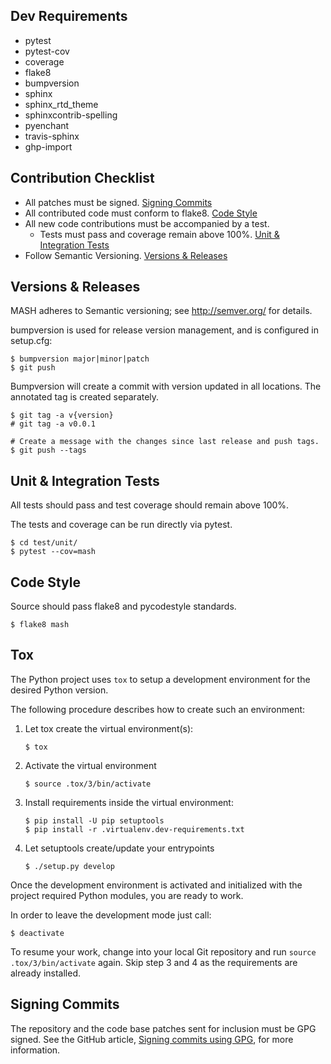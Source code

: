 ## Dev Requirements

- pytest
- pytest-cov
- coverage
- flake8
- bumpversion
- sphinx
- sphinx_rtd_theme
- sphinxcontrib-spelling
- pyenchant
- travis-sphinx
- ghp-import

## Contribution Checklist

- All patches must be signed. [Signing Commits](#signing-commits)
- All contributed code must conform to flake8. [Code Style](#code-style)
- All new code contributions must be accompanied by a test.
    - Tests must pass and coverage remain above 100%. [Unit & Integration Tests](#unit-&-integration-tests)
- Follow Semantic Versioning. [Versions & Releases](#versions-&-releases)


## Versions & Releases

MASH adheres to Semantic versioning; see http://semver.org/ for details.

bumpversion is used for release version management, and is configured in
setup.cfg:

```
$ bumpversion major|minor|patch
$ git push
```

Bumpversion will create a commit with version updated in all locations.
The annotated tag is created separately.

```
$ git tag -a v{version}
# git tag -a v0.0.1

# Create a message with the changes since last release and push tags.
$ git push --tags
```

## Unit & Integration Tests

All tests should pass and test coverage should remain above 100%.

The tests and coverage can be run directly via pytest.

```
$ cd test/unit/
$ pytest --cov=mash
```

## Code Style

Source should pass flake8 and pycodestyle standards.

```
$ flake8 mash
```

## Tox

The Python project uses `tox` to setup a development environment
for the desired Python version.

The following procedure describes how to create such an environment:

1.  Let tox create the virtual environment(s):

    ```
    $ tox
    ```

2.  Activate the virtual environment

    ```
    $ source .tox/3/bin/activate
    ```

3.  Install requirements inside the virtual environment:

    ```
    $ pip install -U pip setuptools
    $ pip install -r .virtualenv.dev-requirements.txt
    ```

4.  Let setuptools create/update your entrypoints

    ```
    $ ./setup.py develop
    ```

Once the development environment is activated and initialized with
the project required Python modules, you are ready to work.

In order to leave the development mode just call:

```
$ deactivate
```

To resume your work, change into your local Git repository and
run `source .tox/3/bin/activate` again. Skip step 3 and 4 as
the requirements are already installed.

## Signing Commits

The repository and the code base patches sent for inclusion must be GPG
signed. See the GitHub article,
[Signing commits using GPG](https://help.github.com/articles/signing-commits-using-gpg/),
for more information.
